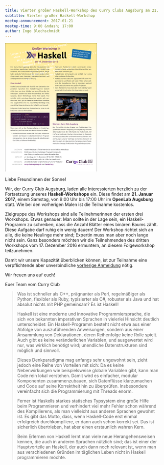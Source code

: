 ```yaml
---
title: Vierter großer Haskell-Workshop des Curry Clubs Augsburg am 21. Januar 2017
subtitle: Vierter großer Haskell-Workshop
meetup-announcement: 2017-01-21
meetup-time: 9:00 &ndash; 17:00
author: Ingo Blechschmidt
---
```


<div class="right">
  <a href="/files/haskellworkshop-plakat3.pdf">
    <img width="300" src="/files/haskellworkshop-plakat3.png" />
  </a>
</div>

Liebe Freundinnen der Sonne!

Wir, der Curry Club Augsburg, laden alle Interessierten herzlich zu der Fortsetzung unseres
**Haskell-Workshops** ein. Diese findet am **21. Januar 2017**,
einem Samstag, von 9:00 Uhr bis 17:00 Uhr im **OpenLab Augsburg** statt. Wie
bei den vorherigen Malen ist die Teilnahme kostenlos.

Zielgruppe des Workshops sind alle Teilnehmerinnen der ersten drei Workshops.
Etwas genauer: Man sollte in der Lage sein, ein Haskell-Programm zu schreiben,
dass die Anzahl Blätter eines binären Baums zählt. Diese Aufgabe darf ruhig ein
wenig dauern! Der Workshop richtet sich an alle, die keine Neulinge mehr sind;
Expertin muss man aber noch lange nicht sein. Ganz besonders möchten wir die
Teilnehmenden des dritten Workshops vom 17. Dezember 2016 ermuntern, an diesem
Folgeworkshop teilzunehmen.

Damit wir unsere Kapazität überblicken können, ist zur Teilnahme eine
verpflichtende aber unverbindliche [vorherige Anmeldung][pad] nötig.

Wir freuen uns auf euch!

Euer Team vom Curry Club

<!--more-->

> Was ist schneller als C++, prägnanter als Perl, regelmäßiger als Python,
> flexibler als Ruby, typisierter als C#, robuster als Java und hat
> absolut nichts mit PHP gemeinsam? Es ist Haskell!
> 
> Haskell ist eine moderne und innovative Programmiersprache, die sich von
> bekannten imperativen Sprachen in vielerlei Hinsicht deutlich
> unterscheidet: Ein Haskell-Programm besteht nicht etwa aus einer Abfolge
> von auszuführenden Anweisungen, sondern aus einer Ansammlung von
> Deklarationen, deren Reihenfolge keine Rolle spielt. Auch gibt es keine
> veränderlichen Variablen, und ausgewertet wird nur, was wirklich
> benötigt wird; unendliche Datenstrukturen sind möglich und sinnvoll.
> 
> Dieses Denkparadigma mag anfangs sehr ungewohnt sein, zieht jedoch eine
> Reihe von Vorteilen mit sich: Da es keine Nebenwirkungen wie
> beispielsweise globale Variablen gibt, kann man Code rein lokal
> verstehen. Damit wird es einfacher, modular Komponenten zusammenzubauen,
> sich Datenflüsse klarzumachen und Code auf seine Korrektheit hin zu
> überprüfen. Insbesondere vereinfacht sich die Programmierung mit Threads
> enorm.
> 
> Ferner ist Haskells starkes statisches Typsystem eine große Hilfe beim
> Programmieren und verhindert viel mehr Fehler schon während des
> Kompilierens, als man vielleicht aus anderen Sprachen gewohnt ist. Es
> gibt das Motto, dass, wenn Haskell-Code erst einmal erfolgreich
> durchkompiliere, er dann auch schon korrekt sei. Das ist sicherlich
> übertrieben, hat aber einen erstaunlich wahren Kern.
> 
> Beim Erlernen von Haskell lernt man viele neue Herangehensweisen kennen,
> die auch in anderen Sprachen nützlich sind; das ist einer der
> Hauptvorteile an Haskell, der auch dann noch relevant ist, wenn man aus
> verschiedenen Gründen im täglichen Leben nicht in Haskell programmieren
> möchte.

[pad]: https://ola.pads.ccc.de/haskell-workshop-2017a
[hs-platform]: https://www.haskell.org/platform/
[hackage]: http://hackage.haskell.org/
